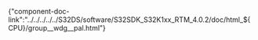 {"component-doc-link":"../../../../../S32DS/software/S32SDK_S32K1xx_RTM_4.0.2/doc/html_${CPU}/group__wdg__pal.html"}
